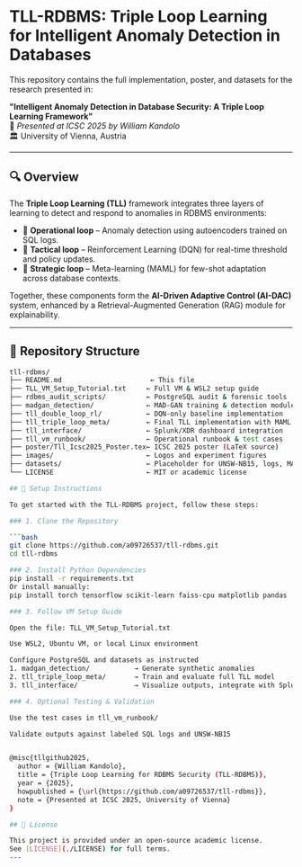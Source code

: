 # TLL-RDBMS: Triple Loop Learning for Intelligent Anomaly Detection in Databases

This repository contains the full implementation, poster, and datasets for the research presented in:

**"Intelligent Anomaly Detection in Database Security: A Triple Loop Learning Framework"**  
📍 *Presented at ICSC 2025 by William Kandolo*  
🏛 University of Vienna, Austria

---

## 🔍 Overview

The **Triple Loop Learning (TLL)** framework integrates three layers of learning to detect and respond to anomalies in RDBMS environments:

- 🔁 **Operational loop** – Anomaly detection using autoencoders trained on SQL logs.
- 🧠 **Tactical loop** – Reinforcement Learning (DQN) for real-time threshold and policy updates.
- 🎯 **Strategic loop** – Meta-learning (MAML) for few-shot adaptation across database contexts.

Together, these components form the **AI-Driven Adaptive Control (AI-DAC)** system, enhanced by a Retrieval-Augmented Generation (RAG) module for explainability.

---

## 📁 Repository Structure

```bash
tll-rdbms/
├── README.md                      ← This file
├── TLL_VM_Setup_Tutorial.txt     ← Full VM & WSL2 setup guide
├── rdbms_audit_scripts/          ← PostgreSQL audit & forensic tools
├── madgan_detection/             ← MAD-GAN training & detection module
├── tll_double_loop_rl/           ← DQN-only baseline implementation
├── tll_triple_loop_meta/         ← Final TLL implementation with MAML
├── tll_interface/                ← Splunk/XDR dashboard integration
├── tll_vm_runbook/               ← Operational runbook & test cases
├── poster/Tll_Icsc2025_Poster.tex← ICSC 2025 poster (LaTeX source)
├── images/                       ← Logos and experiment figures
├── datasets/                     ← Placeholder for UNSW-NB15, logs, MAD-GAN outputs
└── LICENSE                       ← MIT or academic license

## 🚀 Setup Instructions

To get started with the TLL-RDBMS project, follow these steps:

### 1. Clone the Repository

```bash
git clone https://github.com/a09726537/tll-rdbms.git
cd tll-rdbms

### 2. Install Python Dependencies
pip install -r requirements.txt
Or install manually:
pip install torch tensorflow scikit-learn faiss-cpu matplotlib pandas

### 3. Follow VM Setup Guide

Open the file: TLL_VM_Setup_Tutorial.txt

Use WSL2, Ubuntu VM, or local Linux environment

Configure PostgreSQL and datasets as instructed
1. madgan_detection/           → Generate synthetic anomalies
2. tll_triple_loop_meta/       → Train and evaluate full TLL model
3. tll_interface/              → Visualize outputs, integrate with Splunk

### 4. Optional Testing & Validation

Use the test cases in tll_vm_runbook/

Validate outputs against labeled SQL logs and UNSW-NB15


@misc{tllgithub2025,
  author = {William Kandolo},
  title = {Triple Loop Learning for RDBMS Security (TLL-RDBMS)},
  year = {2025},
  howpublished = {\url{https://github.com/a09726537/tll-rdbms}},
  note = {Presented at ICSC 2025, University of Vienna}
}

## 📜 License

This project is provided under an open-source academic license.  
See [LICENSE](./LICENSE) for full terms.
---



